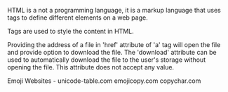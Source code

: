 HTML is a not a programming language, it is a markup language that uses tags to define different elements on a web page.

Tags are used to style the content in HTML.

Providing the address of a file in 'href' attribute of 'a' tag will open the file and provide option to download the file. The 'download' attribute can be used to automatically download the file to the user's storage without opening the file. This attribute does not accept any value.

Emoji Websites - unicode-table.com
emojicopy.com
copychar.com
